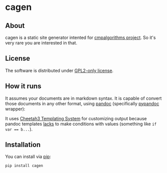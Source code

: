 # cagen

## About

cagen is a static site generator intented for [cmpalgorithms project](https://sr.ht/~somenxavierb/cmpalgorithms/). So it's very rare you are interested in that.

## License
The software is distributed under [GPL2-only license](https://www.gnu.org/licenses/old-licenses/gpl-2.0.txt).

## How it runs

It assumes your documents are in markdown syntax. It is capable of convert those documents in any other format, using [pandoc](https://pandoc.org/) (specifically [pypandoc](https://github.com/JessicaTegner/pypandoc) wrapper):

It uses [Cheetah3 Templating System](https://cheetahtemplate.org/) for customizing output because pandoc templates [lacks](https://pandoc.org/MANUAL.html#conditionals) to make conditions with values (something like `if var == b...`).

## Installation

You can install via [pip](https://pypi.org/project/cagen/):

```
pip install cagen
```
